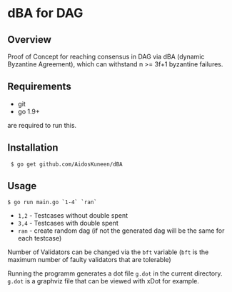 # dBA for DAG 

## Overview

Proof of Concept for reaching consensus in DAG via dBA (dynamic Byzantine Agreement), which can withstand n >= 3f+1 byzantine failures.

## Requirements

* git
* go 1.9+

are required to run this.

## Installation

     $ go get github.com/AidosKuneen/dBA

## Usage

    $ go run main.go `1-4` `ran`

* `1,2` - Testcases without double spent
* `3,4` - Testcases with double spent
* `ran` - create random dag (if not the generated dag will be the same for each testcase)

Number of Validators can be changed via the `bft` variable (`bft` is the maximum number of faulty validators that are tolerable)

Running the programm generates a dot file `g.dot` in the current directory. `g.dot` is a graphviz file that can be viewed with xDot for example.